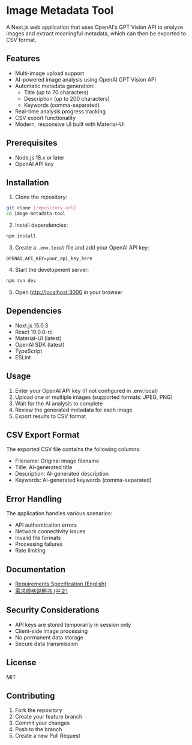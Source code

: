 # Image Metadata Tool

A Next.js web application that uses OpenAI's GPT Vision API to analyze images and extract meaningful metadata, which can then be exported to CSV format.

## Features

- Multi-image upload support
- AI-powered image analysis using OpenAI GPT Vision API
- Automatic metadata generation:
  - Title (up to 70 characters)
  - Description (up to 200 characters)
  - Keywords (comma-separated)
- Real-time analysis progress tracking
- CSV export functionality
- Modern, responsive UI built with Material-UI

## Prerequisites

- Node.js 18.x or later
- OpenAI API key

## Installation

1. Clone the repository:
```bash
git clone [repository-url]
cd image-metadata-tool
```

2. Install dependencies:
```bash
npm install
```

3. Create a `.env.local` file and add your OpenAI API key:
```env
OPENAI_API_KEY=your_api_key_here
```

4. Start the development server:
```bash
npm run dev
```

5. Open [http://localhost:3000](http://localhost:3000) in your browser

## Dependencies

- Next.js 15.0.3
- React 19.0.0-rc
- Material-UI (latest)
- OpenAI SDK (latest)
- TypeScript
- ESLint

## Usage

1. Enter your OpenAI API key (if not configured in .env.local)
2. Upload one or multiple images (supported formats: JPEG, PNG)
3. Wait for the AI analysis to complete
4. Review the generated metadata for each image
5. Export results to CSV format

## CSV Export Format

The exported CSV file contains the following columns:
- Filename: Original image filename
- Title: AI-generated title
- Description: AI-generated description
- Keywords: AI-generated keywords (comma-separated)

## Error Handling

The application handles various scenarios:
- API authentication errors
- Network connectivity issues
- Invalid file formats
- Processing failures
- Rate limiting

## Documentation

- [Requirements Specification (English)](./REQUIREMENTS.md)
- [需求规格说明书 (中文)](./REQUIREMENTS_CN.md)

## Security Considerations

- API keys are stored temporarily in session only
- Client-side image processing
- No permanent data storage
- Secure data transmission

## License

MIT

## Contributing

1. Fork the repository
2. Create your feature branch
3. Commit your changes
4. Push to the branch
5. Create a new Pull Request
